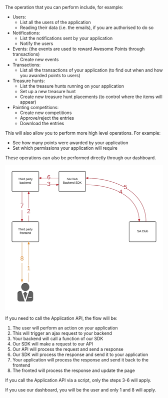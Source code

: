 The operation that you can perform include, for example:

* Users:
	* List all the users of the application
	* Reading their data (i.e. the emails), if you are authorised to do so 
* Notifications:
	* List the notifications sent by your application
	* Notify the users
* Events: (the events are used to reward Awesome Points through transactions)
	* Create new events
* Transactions:
	* List all the transactions of your application (to find out when and how you awarded points to users)
* Treasure hunts:
	* List the treasure hunts running on your application
	* Set up a new treasure hunt
	* Create new treasure hunt placements (to control where the items will appear)
* Painting competitions:
	* Create new competitions
	* Approve/reject the entries
	* Download the entries

This will also allow you to perform more high level operations. For example:
* See how many points were awarded by your application
* Set which permissions your application will require

These operations can also be performed directly through our dashboard.

![](https://raw.githubusercontent.com/SuperAwesomeLTD/sa-club-documentation/develop/docs/img/user-api-backend.png "Application API usage flow")

If you need to call the Application API, the flow will be:
1. The user will perform an action on your application
2. This will trigger an ajax request to your backend
3. Your backend will call a function of our SDK
4. Our SDK will make a request to our API
5. Our API will process the request and send a response
6. Our SDK will process the response and send it to your application
7. Your application will process the response and send it back to the frontend
8. The fronted will process the response and update the page

If you call the Application API via a script, only the steps 3-6 will apply.

If you use our dashboard, you will be the user and only 1 and 8 will apply.
